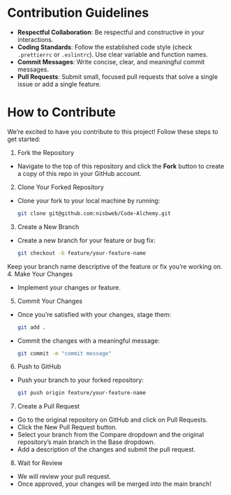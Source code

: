 # Contribution Guidelines

- **Respectful Collaboration**: Be respectful and constructive in your interactions.
- **Coding Standards**: Follow the established code style (check `.prettierrc` or `.eslintrc`). Use clear variable and function names.
- **Commit Messages**: Write concise, clear, and meaningful commit messages. 
- **Pull Requests**: Submit small, focused pull requests that solve a single issue or add a single feature. 


# How to Contribute

We’re excited to have you contribute to this project! Follow these steps to get started:

1. Fork the Repository
- Navigate to the top of this repository and click the **Fork** button to create a copy of this repo in your GitHub account.

2. Clone Your Forked Repository
- Clone your fork to your local machine by running:
  ```bash
  git clone git@github.com:nisbweb/Code-Alchemy.git
3. Create a New Branch
- Create a new branch for your feature or bug fix:
  ```bash
  git checkout -b feature/your-feature-name
Keep your branch name descriptive of the feature or fix you’re working on.
4. Make Your Changes
- Implement your changes or feature. 
5. Commit Your Changes
- Once you’re satisfied with your changes, stage them:
  ```bash
  git add .
- Commit the changes with a meaningful message:
  ```bash
  git commit -m "commit message"
6. Push to GitHub
- Push your branch to your forked repository:
  ```bash
  git push origin feature/your-feature-name
7. Create a Pull Request
- Go to the original repository on GitHub and click on Pull Requests.
- Click the New Pull Request button.
- Select your branch from the Compare dropdown and the original repository’s main branch in the Base dropdown.
- Add a description of the changes and submit the pull request.
8. Wait for Review
- We will review your pull request. 
- Once approved, your changes will be merged into the main branch!